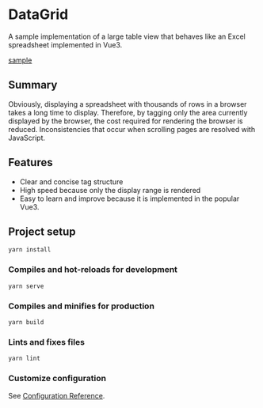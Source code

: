 # DataGrid
A sample implementation of a large table view that behaves like an Excel spreadsheet implemented in Vue3.

[sample](docs/sample_capture.png)

## Summary
Obviously, displaying a spreadsheet with thousands of rows in a browser takes a long time to display. 
Therefore, by tagging only the area currently displayed by the browser, the cost required for rendering the browser is reduced. 
Inconsistencies that occur when scrolling pages are resolved with JavaScript.

## Features
- Clear and concise tag structure
- High speed because only the display range is rendered
- Easy to learn and improve because it is implemented in the popular Vue3.

## Project setup
```
yarn install
```

### Compiles and hot-reloads for development
```
yarn serve
```

### Compiles and minifies for production
```
yarn build
```

### Lints and fixes files
```
yarn lint
```

### Customize configuration
See [Configuration Reference](https://cli.vuejs.org/config/).
